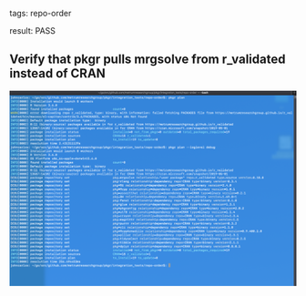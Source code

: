 tags: repo-order

result: PASS

## Verify that pkgr pulls mrgsolve from r_validated instead of CRAN
![output](output.png)
